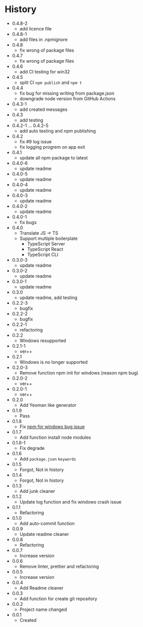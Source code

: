 # History

- 0.4.8-2
  - add licence file
- 0.4.8-1
  - add files in .npmignore
- 0.4.8
  - fix wrong of package files
- 0.4.7
  - fix wrong of package files
- 0.4.6
  - add CI testing for win32
- 0.4.5
  - split CI `npm publish` and `npm t`
- 0.4.4
  - fix bug for missing writing from package.json
  - downgrade node version from GitHub Actions
- 0.4.3-1
  - add created messages
- 0.4.3
  - add testing
- 0.4.2-1 ... 0.4.2-5
  - add auto testing and npm publishing
- 0.4.2
  - fix #9 log issue
  - fix logging progrem on app exit
- 0.4.1
  - update all npm package to latest
- 0.4.0-6
  - update readme
- 0.4.0-5
  - update readme
- 0.4.0-4
  - update readme
- 0.4.0-3
  - update readme
- 0.4.0-2
  - update readme
- 0.4.0-1
  - fix bugs
- 0.4.0
  - Translate JS -> TS
  - Support multiple boilerplate
    - TypeScript Server
    - TypeScript React
    - TypeScript CLI
- 0.3.0-3
  - update readme
- 0.3.0-2
  - update readme
- 0.3.0-1
  - update readme
- 0.3.0
  - update readme, add testing
- 0.2.2-3
  - bugfix
- 0.2.2-2
  - bugfix
- 0.2.2-1
  - refactoring
- 0.2.2
  - Windows resupported
- 0.2.1-1
  - ver++
- 0.2.1
  - Windows is no longer supported
- 0.2.0-3
  - Remove function npm init for windows (reason npm bug)
- 0.2.0-2
  - ver++
- 0.2.0-1
  - ver++
- 0.2.0
  - Add Yeoman like generator
- 0.1.9
  - Pass
- 0.1.8
  - Fix [npm for windows bug issue](https://github.com/npm/cli/issues/1290)
- 0.1.7
  - Add function install node modules
- 0.1.6-1
  - Fix degrade
- 0.1.6
  - Add `package.json` `keywords`
- 0.1.5
  - Forgot, Not in history
- 0.1.4
  - Forgot, Not in history
- 0.1.3
  - Add junk cleaner
- 0.1.2
  - Update log function and fix windows crash issue
- 0.1.1
  - Refactoring
- 0.1.0
  - Add auto-commit function
- 0.0.9
  - Update readme cleaner
- 0.0.8
  - Refactoring
- 0.0.7
  - Increase version
- 0.0.6
  - Remove linter, prettier and refactoring
- 0.0.5
  - Increase version
- 0.0.4
  - Add Readme cleaner
- 0.0.3
  - Add function for create git repository
- 0.0.2
  - Project name changed
- 0.0.1
  - Created
